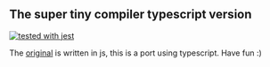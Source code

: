 The super tiny compiler typescript version
------
[![tested with jest](https://img.shields.io/badge/tested_with-jest-99424f.svg)](https://github.com/facebook/jest)

The [original][1] is written in js, this is a port using typescript. Have fun :)

[1]: https://github.com/thejameskyle/the-super-tiny-compiler
